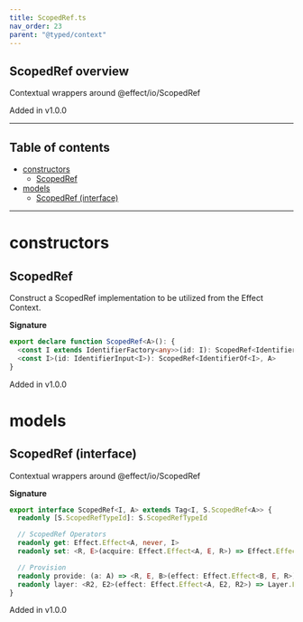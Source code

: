 ```yaml
---
title: ScopedRef.ts
nav_order: 23
parent: "@typed/context"
---
```


## ScopedRef overview

Contextual wrappers around @effect/io/ScopedRef

Added in v1.0.0

---

<h2 class="text-delta">Table of contents</h2>

- [constructors](#constructors)
  - [ScopedRef](#scopedref)
- [models](#models)
  - [ScopedRef (interface)](#scopedref-interface)

---

# constructors

## ScopedRef

Construct a ScopedRef implementation to be utilized from the Effect Context.

**Signature**

```ts
export declare function ScopedRef<A>(): {
  <const I extends IdentifierFactory<any>>(id: I): ScopedRef<IdentifierOf<I>, A>
  <const I>(id: IdentifierInput<I>): ScopedRef<IdentifierOf<I>, A>
}
```

Added in v1.0.0

# models

## ScopedRef (interface)

Contextual wrappers around @effect/io/ScopedRef

**Signature**

```ts
export interface ScopedRef<I, A> extends Tag<I, S.ScopedRef<A>> {
  readonly [S.ScopedRefTypeId]: S.ScopedRefTypeId

  // ScopedRef Operators
  readonly get: Effect.Effect<A, never, I>
  readonly set: <R, E>(acquire: Effect.Effect<A, E, R>) => Effect.Effect<void, E, R | I>

  // Provision
  readonly provide: (a: A) => <R, E, B>(effect: Effect.Effect<B, E, R>) => Effect.Effect<B, E, Exclude<R, I> | Scope>
  readonly layer: <R2, E2>(effect: Effect.Effect<A, E2, R2>) => Layer.Layer<I, E2, Exclude<R2, Scope>>
}
```

Added in v1.0.0
